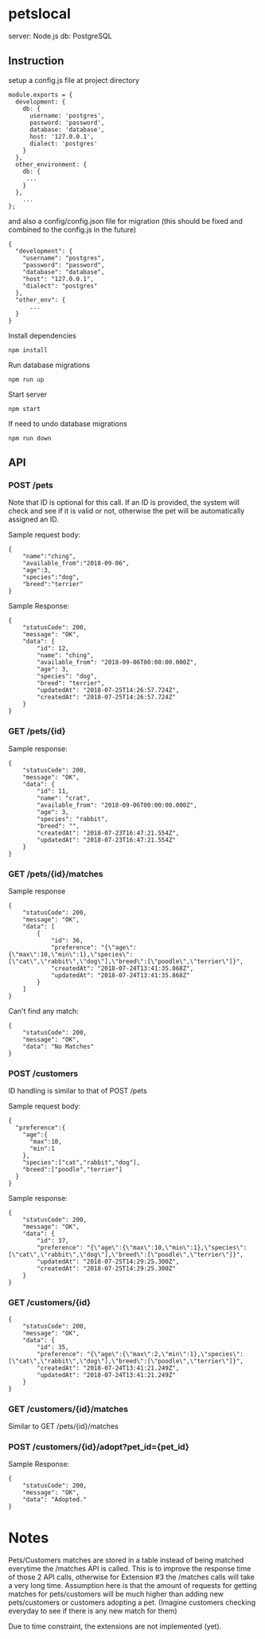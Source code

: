 # petslocal

server: Node.js
db: PostgreSQL

## Instruction

setup a config.js file at project directory

```
module.exports = {
  development: {
    db: {
      username: 'postgres',
      password: 'password',
      database: 'database',
      host: '127.0.0.1',
      dialect: 'postgres'
    }
  },
  other_environment: {
    db: {
     ...
    }
  },
    ...
};
```

and also a config/config.json file for migration (this should be fixed and combined to the config.js in the future)

```
{
  "development": {
    "username": "postgres",
    "password": "password",
    "database": "database",
    "host": "127.0.0.1",
    "dialect": "postgres"
  },
  "other_env": {
      ...
  }
}
```

Install dependencies

```
npm install
```

Run database migrations

```
npm run up
```

Start server

```
npm start
```

If need to undo database migrations

```
npm run down
```

## API

### POST /pets

Note that ID is optional for this call. If an ID is provided, the system will check and see if it is valid or not, otherwise the pet will be automatically assigned an ID.

Sample request body:

```
{
	"name":"ching",
	"available_from":"2018-09-06",
	"age":3,
	"species":"dog",
	"breed":"terrier"
}
```

Sample Response:

```
{
    "statusCode": 200,
    "message": "OK",
    "data": {
        "id": 12,
        "name": "ching",
        "available_from": "2018-09-06T00:00:00.000Z",
        "age": 3,
        "species": "dog",
        "breed": "terrier",
        "updatedAt": "2018-07-25T14:26:57.724Z",
        "createdAt": "2018-07-25T14:26:57.724Z"
    }
}
```

### GET /pets/{id}

Sample response:

```
{
    "statusCode": 200,
    "message": "OK",
    "data": {
        "id": 11,
        "name": "crat",
        "available_from": "2018-09-06T00:00:00.000Z",
        "age": 3,
        "species": "rabbit",
        "breed": "",
        "createdAt": "2018-07-23T16:47:21.554Z",
        "updatedAt": "2018-07-23T16:47:21.554Z"
    }
}
```

### GET /pets/{id}/matches

Sample response

```
{
    "statusCode": 200,
    "message": "OK",
    "data": [
        {
            "id": 36,
            "preference": "{\"age\":{\"max\":10,\"min\":1},\"species\":[\"cat\",\"rabbit\",\"dog\"],\"breed\":[\"poodle\",\"terrier\"]}",
            "createdAt": "2018-07-24T13:41:35.868Z",
            "updatedAt": "2018-07-24T13:41:35.868Z"
        }
    ]
}
```

Can't find any match:

```
{
    "statusCode": 200,
    "message": "OK",
    "data": "No Matches"
}
```

### POST /customers

ID handling is similar to that of POST /pets

Sample request body:

```
{
  "preference":{
    "age":{
      "max":10,
      "min":1
    },
    "species":["cat","rabbit","dog"],
    "breed":["poodle","terrier"]
  }
}
```

Sample response:

```
{
    "statusCode": 200,
    "message": "OK",
    "data": {
        "id": 37,
        "preference": "{\"age\":{\"max\":10,\"min\":1},\"species\":[\"cat\",\"rabbit\",\"dog\"],\"breed\":[\"poodle\",\"terrier\"]}",
        "updatedAt": "2018-07-25T14:29:25.300Z",
        "createdAt": "2018-07-25T14:29:25.300Z"
    }
}
```

### GET /customers/{id}

```
{
    "statusCode": 200,
    "message": "OK",
    "data": {
        "id": 35,
        "preference": "{\"age\":{\"max\":2,\"min\":1},\"species\":[\"cat\",\"rabbit\",\"dog\"],\"breed\":[\"poodle\",\"terrier\"]}",
        "createdAt": "2018-07-24T13:41:21.249Z",
        "updatedAt": "2018-07-24T13:41:21.249Z"
    }
}
```

### GET /customers/{id}/matches

Similar to GET /pets/{id}/matches

### POST /customers/{id}/adopt?pet_id={pet_id}

Sample Response:

```
{
    "statusCode": 200,
    "message": "OK",
    "data": "Adopted."
}
```

# Notes

Pets/Customers matches are stored in a table instead of being matched everytime the /matches API is called. This is to improve the response time of those 2 API calls, otherwise for Extension #3 the /matches calls will take a very long time. Assumption here is that the amount of requests for getting matches for pets/customers will be much higher than adding new pets/customers or customers adopting a pet. (Imagine customers checking everyday to see if there is any new match for them)

Due to time constraint, the extensions are not implemented (yet).
